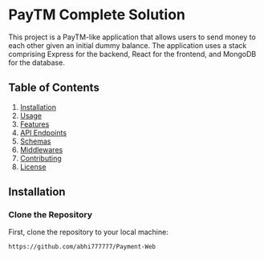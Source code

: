 # PayTM Complete Solution

This project is a PayTM-like application that allows users to send money to each other given an initial dummy balance. The application uses a stack comprising Express for the backend, React for the frontend, and MongoDB for the database. 

## Table of Contents
1. [Installation](#installation)
2. [Usage](#usage)
3. [Features](#features)
4. [API Endpoints](#api-endpoints)
5. [Schemas](#schemas)
6. [Middlewares](#middlewares)
7. [Contributing](#contributing)
8. [License](#license)

## Installation

### Clone the Repository
First, clone the repository to your local machine:
```sh
https://github.com/abhi777777/Payment-Web
 
